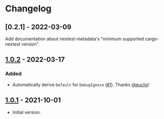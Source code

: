 # Changelog

## [0.2.1] - 2022-03-09

Add documentation about nextest-metadata's "minimum supported cargo-nextest version".

## [1.0.2] - 2022-03-17

### Added

- Automatically derive `Default` for `DebugIgnore` ([#1]). Thanks [@euclio]!

[#1]: https://github.com/sunshowers-code/debug-ignore/pull/1
[@euclio]: https://github.com/euclio

## [1.0.1] - 2021-10-01

- Initial version.

[1.0.2]: https://github.com/sunshowers-code/debug-ignore/releases/tag/1.0.2
[1.0.1]: https://github.com/sunshowers-code/debug-ignore/releases/tag/1.0.1

